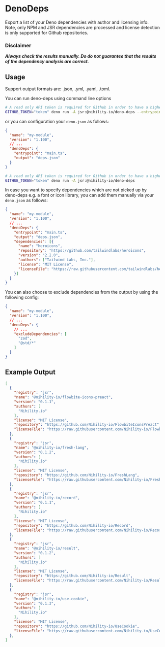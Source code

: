 # DenoDeps
Export a list of your Deno dependencies with author and licensing info. Note, only NPM and JSR dependencies are processed and license detection is only supported for Github repositories.

### Disclaimer
*__Always check the results manually. Do do not guarantee that the results of the dependency analysis are correct.__*

## Usage
Support output formats are: .json, .yml, .yaml, .toml.

You can run deno-deps using command line options
```bash
# A read only API token is required for Github in order to have a higher API quota.
GITHUB_TOKEN="token" deno run -A jsr:@nihility-io/deno-deps --entrypoint main.ts --output deps.json
```
or you can configuration your `deno.json` as follows:
```json
{
  "name": "my-module",
  "version": "1.100",
  // ...
  "denoDeps": {
    "entrypoint": "main.ts",
    "output": "deps.json"
  }
}
```

```bash
# A read only API token is required for Github in order to have a higher API quota.
GITHUB_TOKEN="token" deno run -A jsr:@nihility-io/deno-deps
```

In case you want to specify dependencies which are not picked up by deno-deps e.g. a font or icon library, you can add them manually via your `deno.json` as follows:
```json
{
  "name": "my-module",
  "version": "1.100",
  // ...
  "denoDeps": {
    "entrypoint": "main.ts",
    "output": "deps.json",
    "dependencies": [{
      "name": "heroicons",
      "repository": "https://github.com/tailwindlabs/heroicons",
      "version": "2.2.0",
      "authors": ["Tailwind Labs, Inc."],
      "license": "MIT License",
      "licenseFile": "https://raw.githubusercontent.com/tailwindlabs/heroicons/refs/heads/master/LICENSE"
    }]
  }
}
```

You can also choose to exclude dependencies from the output by using the following config:
```json
{
  "name": "my-module",
  "version": "1.100",
  // ...
  "denoDeps": {
    // ...
    "excludeDependencies": [
      "zod",
      "@std/*"
    ]
  }
}
```


## Example Output
```json
[
  {
    "registry": "jsr",
    "name": "@nihility-io/flowbite-icons-preact",
    "version": "0.1.1",
    "authors": [
      "Nihility.io"
    ],
    "license": "MIT License",
    "repository": "https://github.com/Nihility-io/FlowbiteIconsPreact",
    "licenseFile": "https://raw.githubusercontent.com/Nihility-io/FlowbiteIconsPreact/main/LICENSE"
  },
  {
    "registry": "jsr",
    "name": "@nihility-io/fresh-lang",
    "version": "0.1.2",
    "authors": [
      "Nihility.io"
    ],
    "license": "MIT License",
    "repository": "https://github.com/Nihility-io/FreshLang",
    "licenseFile": "https://raw.githubusercontent.com/Nihility-io/FreshLang/main/LICENSE"
  },
  {
    "registry": "jsr",
    "name": "@nihility-io/record",
    "version": "0.1.1",
    "authors": [
      "Nihility.io"
    ],
    "license": "MIT License",
    "repository": "https://github.com/Nihility-io/Record",
    "licenseFile": "https://raw.githubusercontent.com/Nihility-io/Record/main/LICENSE"
  },
  {
    "registry": "jsr",
    "name": "@nihility-io/result",
    "version": "0.1.2",
    "authors": [
      "Nihility.io"
    ],
    "license": "MIT License",
    "repository": "https://github.com/Nihility-io/Result",
    "licenseFile": "https://raw.githubusercontent.com/Nihility-io/Result/main/LICENSE"
  },
  {
    "registry": "jsr",
    "name": "@nihility-io/use-cookie",
    "version": "0.1.3",
    "authors": [
      "Nihility.io"
    ],
    "license": "MIT License",
    "repository": "https://github.com/Nihility-io/UseCookie",
    "licenseFile": "https://raw.githubusercontent.com/Nihility-io/UseCookie/main/LICENSE"
  },
]
```